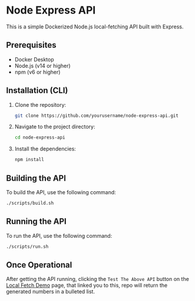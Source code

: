 # Node Express API

This is a simple Dockerized Node.js local-fetching API built with Express.

## Prerequisites

- Docker Desktop
- Node.js (v14 or higher)
- npm (v6 or higher)

## Installation (CLI)

1. Clone the repository:
   ```sh
   git clone https://github.com/yourusername/node-express-api.git
   ```
2. Navigate to the project directory:
   ```sh
   cd node-express-api
   ```
3. Install the dependencies:
   ```sh
   npm install
   ```

## Building the API

To build the API, use the following command:

```sh
./scripts/build.sh
```

## Running the API

To run the API, use the following command:

```sh
./scripts/run.sh
```

## Once Operational

After getting the API running, clicking the `Test The Above API` button on the [Local Fetch Demo](https://zaefe.github.io/client-side-demos/demos-projects/local_fetch/) page, that linked you to this, repo will return the generated numbers in a bulleted list.
